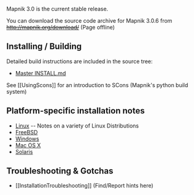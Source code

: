 Mapnik 3.0 is the current stable release. 

You can download the source code archive for Mapnik 3.0.6 from <strike><http://mapnik.org/download/></strike> (Page offline)

## Installing / Building

Detailed build instructions are included in the source tree:
 
 - [Master INSTALL.md](https://github.com/mapnik/mapnik/blob/master/INSTALL.md)

See [[UsingScons]] for an introduction to SCons (Mapnik's python build system) 

## Platform-specific installation notes

- [Linux](LinuxInstallation) -- Notes on a variety of Linux Distributions
- [FreeBSD](FreeBSDInstallation)
- [Windows](WindowsInstallation)
- [Mac OS X](MacInstallation)
- [Solaris](OpenSolarisInstallation)

## Troubleshooting & Gotchas

- [[InstallationTroubleshooting]] (Find/Report hints here)